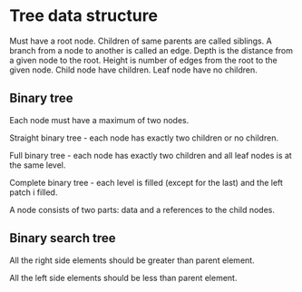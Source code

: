 ﻿# Tree data structure 

Must have a root node. Children of same parents are called siblings. 
A branch from a node to another is called an edge. 
Depth is the distance from a given node to the root. 
Height is number of edges from the root to the given node.
Child node have children.
Leaf node have no children.

## Binary tree 
Each node must have a maximum of two nodes. 

Straight binary tree - each node has exactly two children or no children.

Full binary tree - each node has exactly two children and all leaf nodes is at the same level.

Complete binary tree - each level is filled (except for the last) and the left patch i filled.

A node consists of two parts: data and a references to the child nodes.


## Binary search tree
All the right side elements should be greater than parent element.

All the left side elements should be less than parent element.